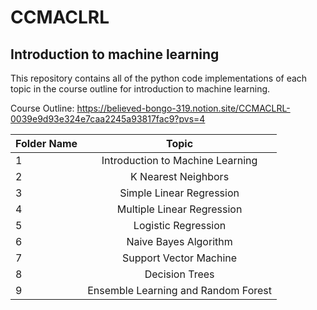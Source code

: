 # **CCMACLRL**
## Introduction to machine learning

This repository contains all of the python code implementations of each topic in the course outline for introduction to machine learning.

Course Outline: https://believed-bongo-319.notion.site/CCMACLRL-0039e9d93e324e7caa2245a93817fac9?pvs=4


| Folder Name | Topic |
| :---         |     :---:      |       
| 1 | Introduction to Machine Learning |
| 2 | K Nearest Neighbors|
| 3 | Simple Linear Regression |
| 4 | Multiple Linear Regression |
| 5 | Logistic Regression |
| 6 | Naive Bayes Algorithm|
| 7 | Support Vector Machine |
| 8 | Decision Trees |
| 9 | Ensemble Learning and Random Forest |
